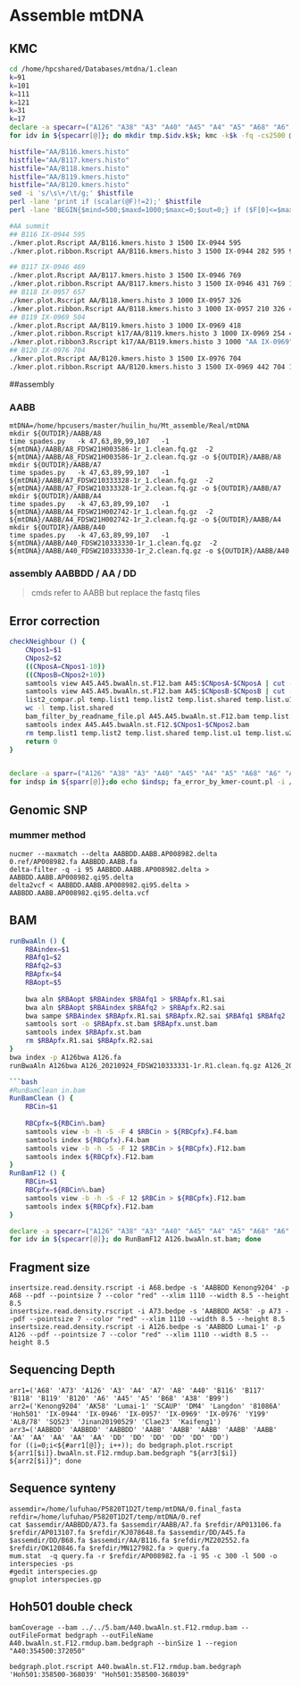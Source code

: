 
# Assemble mtDNA

## KMC

```bash
cd /home/hpcshared/Databases/mtdna/1.clean
k=91
k=101
k=111
k=121
k=31
k=17
declare -a specarr=("A126" "A38" "A3" "A40" "A45" "A4" "A5" "A68" "A6" "A73" "A7" "A8" "B116" "B117" "B118" "B119" "B120" "B68" "B99")
for idv in ${specarr[@]}; do mkdir tmp.$idv.k$k; kmc -k$k -fq -cs2500 @$idv.fq.lst $idv.k$k tmp.$idv.k$k;rmdir tmp.$idv.k$k; kmc_tools transform $idv.k$k histogram $idv.k$k.histo -cx2500; done
```

```bash
histfile="AA/B116.kmers.histo"
histfile="AA/B117.kmers.histo"
histfile="AA/B118.kmers.histo"
histfile="AA/B119.kmers.histo"
histfile="AA/B120.kmers.histo"
sed -i 's/\s\+/\t/g;' $histfile
perl -lane 'print if (scalar(@F)!=2);' $histfile
perl -lane 'BEGIN{$mind=500;$maxd=1000;$maxc=0;$out=0;} if ($F[0]<=$maxd and $F[0]>=$mind) {if ($F[1]>$maxc){$out=$F[0];$maxc=$F[1];}}END {print "Summit: $out";}' $histfile
```

```bash
#AA summit 
## B116	IX-0944	595
./kmer.plot.Rscript AA/B116.kmers.histo 3 1500 IX-0944 595
./kmer.plot.ribbon.Rscript AA/B116.kmers.histo 3 1500 IX-0944 282 595 921

## B117	IX-0946	469
./kmer.plot.Rscript AA/B117.kmers.histo 3 1500 IX-0946 769
./kmer.plot.ribbon.Rscript AA/B117.kmers.histo 3 1500 IX-0946 431 769 1068
## B118	IX-0957 657
./kmer.plot.Rscript AA/B118.kmers.histo 3 1000 IX-0957 326
./kmer.plot.ribbon.Rscript AA/B118.kmers.histo 3 1000 IX-0957 210 326 488
## B119	IX-0969 504
./kmer.plot.Rscript AA/B119.kmers.histo 3 1000 IX-0969 418
./kmer.plot.ribbon.Rscript k17/AA/B119.kmers.histo 3 1000 IX-0969 254 418 615
./kmer.plot.ribbon3.Rscript k17/AA/B119.kmers.histo 3 1000 "AA IX-0969" 254 418 615 20
## B120	IX-0976 704
./kmer.plot.Rscript AA/B120.kmers.histo 3 1500 IX-0976 704
./kmer.plot.ribbon.Rscript AA/B120.kmers.histo 3 1500 IX-0969 442 704 1109
```


##assembly 

### AABB

```
mtDNA=/home/hpcusers/master/huilin_hu/Mt_assemble/Real/mtDNA
mkdir ${OUTDIR}/AABB/A8
time spades.py   -k 47,63,89,99,107   -1 ${mtDNA}/AABB/A8_FDSW21H003586-1r_1.clean.fq.gz  -2  ${mtDNA}/AABB/A8_FDSW21H003586-1r_2.clean.fq.gz -o ${OUTDIR}/AABB/A8
mkdir ${OUTDIR}/AABB/A7
time spades.py   -k 47,63,89,99,107   -1 ${mtDNA}/AABB/A7_FDSW210333328-1r_1.clean.fq.gz  -2  ${mtDNA}/AABB/A7_FDSW210333328-1r_2.clean.fq.gz -o ${OUTDIR}/AABB/A7
mkdir ${OUTDIR}/AABB/A4
time spades.py   -k 47,63,89,99,107   -1 ${mtDNA}/AABB/A4_FDSW21H002742-1r_1.clean.fq.gz  -2  ${mtDNA}/AABB/A4_FDSW21H002742-1r_2.clean.fq.gz -o ${OUTDIR}/AABB/A4
mkdir ${OUTDIR}/AABB/A40
time spades.py   -k 47,63,89,99,107   -1 ${mtDNA}/AABB/A40_FDSW210333330-1r_1.clean.fq.gz  -2  ${mtDNA}/AABB/A40_FDSW210333330-1r_2.clean.fq.gz -o ${OUTDIR}/AABB/A40
```

### assembly AABBDD / AA / DD

> cmds refer to AABB but replace the fastq files



## Error correction

```bash
checkNeighbour () {
	CNpos1=$1
	CNpos2=$2
	((CNposA=CNpos1-10))
	((CNposB=CNpos2+10))
	samtools view A45.A45.bwaAln.st.F12.bam A45:$CNposA-$CNposA | cut -f 1 | sort -u > temp.list1
	samtools view A45.A45.bwaAln.st.F12.bam A45:$CNposB-$CNposB | cut -f 1 | sort -u > temp.list2
	list2_compar.pl temp.list1 temp.list2 temp.list.shared temp.list.u1 temp.list.u2
	wc -l temp.list.shared
	bam_filter_by_readname_file.pl A45.A45.bwaAln.st.F12.bam temp.list.shared 1 A45.A45.bwaAln.st.F12.$CNpos1-$CNpos2.bam
	samtools index A45.A45.bwaAln.st.F12.$CNpos1-$CNpos2.bam
	rm temp.list1 temp.list2 temp.list.shared temp.list.u1 temp.list.u2
	return 0
}


declare -a sparr=("A126" "A38" "A3" "A40" "A45" "A4" "A5" "A68" "A6" "A73" "A7" "A8" "B116" "B117" "B118" "B119" "B120" "B68" "B99")
for indsp in ${sparr[@]};do echo $indsp; fa_error_by_kmer-count.pl -i /home/hpcusers/admin/lufuhao/mtDNA/0.fasta/${indsp}.fa --table /home/hpcusers/admin/lufuhao/mtDNA/k121/${indsp}.k121.dump --mincount 2 --maxcount 255 -k 121 --circular  -a 3 --plot ${indsp}kmc.tab.pdf -o ${indsp}.checkerror; done
```



## Genomic SNP

### mummer method
```
nucmer --maxmatch --delta AABBDD.AABB.AP008982.delta  0.ref/AP008982.fa AABBDD.AABB.fa
delta-filter -q -i 95 AABBDD.AABB.AP008982.delta > AABBDD.AABB.AP008982.qi95.delta 
delta2vcf < AABBDD.AABB.AP008982.qi95.delta > AABBDD.AABB.AP008982.qi95.delta.vcf
```



## BAM
```bash
runBwaAln () {
    RBAindex=$1
    RBAfq1=$2
    RBAfq2=$3
    RBApfx=$4
    RBAopt=$5
    
    bwa aln $RBAopt $RBAindex $RBAfq1 > $RBApfx.R1.sai
    bwa aln $RBAopt $RBAindex $RBAfq2 > $RBApfx.R2.sai
    bwa sampe $RBAindex $RBApfx.R1.sai $RBApfx.R2.sai $RBAfq1 $RBAfq2 | samtools view -b -F4 -h -S - > $RBApfx.unst.bam
    samtools sort -o $RBApfx.st.bam $RBApfx.unst.bam
    samtools index $RBApfx.st.bam
    rm $RBApfx.R1.sai $RBApfx.R2.sai
}
bwa index -p A126bwa A126.fa
runBwaAln A126bwa A126_20210924_FDSW210333331-1r.R1.clean.fq.gz A126_20210924_FDSW210333331-1r.R2.clean.fq.gz A126.bwaAln

```bash
#RunBamClean in.bam
RunBamClean () {
    RBCin=$1
    
    RBCpfx=${RBCin%.bam}
    samtools view -b -h -S -F 4 $RBCin > ${RBCpfx}.F4.bam
    samtools index ${RBCpfx}.F4.bam
    samtools view -b -h -S -F 12 $RBCin > ${RBCpfx}.F12.bam
    samtools index ${RBCpfx}.F12.bam
}
RunBamF12 () {
    RBCin=$1
    RBCpfx=${RBCin%.bam}
    samtools view -b -h -S -F 12 $RBCin > ${RBCpfx}.F12.bam
    samtools index ${RBCpfx}.F12.bam
}

declare -a specarr=("A126" "A38" "A3" "A40" "A45" "A4" "A5" "A68" "A6" "A73" "A7" "A8" "B116" "B117" "B118" "B119" "B120" "B68" "B99")
for idv in ${specarr[@]}; do RunBamF12 A126.bwaAln.st.bam; done
```



## Fragment size

```
insertsize.read.density.rscript -i A68.bedpe -s 'AABBDD Kenong9204' -p A68 --pdf --pointsize 7 --color "red" --xlim 1110 --width 8.5 --height 8.5
insertsize.read.density.rscript -i A73.bedpe -s 'AABBDD AK58' -p A73 --pdf --pointsize 7 --color "red" --xlim 1110 --width 8.5 --height 8.5
insertsize.read.density.rscript -i A126.bedpe -s 'AABBDD Lumai-1' -p A126 --pdf --pointsize 7 --color "red" --xlim 1110 --width 8.5 --height 8.5
```


## Sequencing Depth

```
arr1=('A68' 'A73' 'A126' 'A3' 'A4' 'A7' 'A8' 'A40' 'B116' 'B117' 'B118' 'B119' 'B120' 'A6' 'A45' 'A5' 'B68' 'A38' 'B99')
arr2=('Kenong9204' 'AK58' 'Lumai-1' 'SCAUP' 'DM4' 'Langdon' '81086A' 'Hoh501' 'IX-0944' 'IX-0946' 'IX-0957' 'IX-0969' 'IX-0976' 'Y199' 'AL8/78' 'SQ523' 'Jinan20190529' 'Clae23' 'Kaifeng1')
arr3=('AABBDD' 'AABBDD' 'AABBDD' 'AABB' 'AABB' 'AABB' 'AABB' 'AABB' 'AA' 'AA' 'AA' 'AA' 'AA' 'DD' 'DD' 'DD' 'DD' 'DD' 'DD')
for ((i=0;i<${#arr1[@]}; i++)); do bedgraph.plot.rscript ${arr1[$i]}.bwaAln.st.F12.rmdup.bam.bedgraph "${arr3[$i]} ${arr2[$i]}"; done
```


## Sequence synteny

```
assemdir=/home/lufuhao/P5820T1D2T/temp/mtDNA/0.final_fasta
refdir=/home/lufuhao/P5820T1D2T/temp/mtDNA/0.ref
cat $assemdir/AABBDD/A73.fa $assemdir/AABB/A7.fa $refdir/AP013106.fa $refdir/AP013107.fa $refdir/KJ078648.fa $assemdir/DD/A45.fa $assemdir/DD/B68.fa $assemdir/AA/B116.fa $refdir/MZ202552.fa $refdir/OK120846.fa $refdir/MN127982.fa > query.fa
mum.stat  -q query.fa -r $refdir/AP008982.fa -i 95 -c 300 -l 500 -o interspecies -ps
#gedit interspecies.gp
gnuplot interspecies.gp
```


## Hoh501 double check

```
bamCoverage --bam ../../5.bam/A40.bwaAln.st.F12.rmdup.bam --outFileFormat bedgraph --outFileName A40.bwaAln.st.F12.rmdup.bam.bedgraph --binSize 1 --region "A40:354500:372050"

bedgraph.plot.rscript A40.bwaAln.st.F12.rmdup.bam.bedgraph 'Hoh501:358500-368039' "Hoh501:358500-368039"
```

